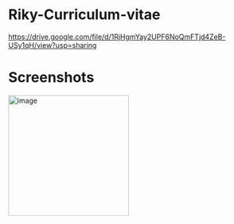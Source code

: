 # Riky-Curriculum-vitae
https://drive.google.com/file/d/1RjHgmYay2UPF6NoQmFTjd4ZeB-USy1qH/view?usp=sharing
# Screenshots
<img width="242" alt="image" src="https://user-images.githubusercontent.com/109866827/215127595-ca75c594-7d0e-45df-a475-dc0d2a0e305b.png">
